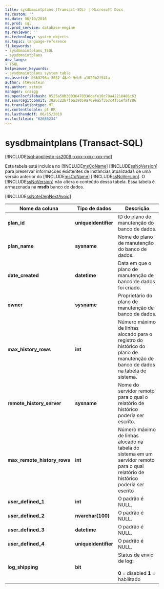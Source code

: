 ```yaml
---
title: sysdbmaintplans (Transact-SQL) | Microsoft Docs
ms.custom: ''
ms.date: 06/10/2016
ms.prod: sql
ms.prod_service: database-engine
ms.reviewer: ''
ms.technology: system-objects
ms.topic: language-reference
f1_keywords:
- sysdbmaintplans_TSQL
- sysdbmaintplans
dev_langs:
- TSQL
helpviewer_keywords:
- sysdbmaintplans system table
ms.assetid: 0363296a-3082-48a9-9eb5-a1020b2f541a
author: stevestein
ms.author: sstein
manager: craigg
ms.openlocfilehash: 0525a50b30036470336dafe10c78a42218486c63
ms.sourcegitcommit: 3026c22b7fba19059a769ea5f367c4f51efaf286
ms.translationtype: MT
ms.contentlocale: pt-BR
ms.lasthandoff: 06/15/2019
ms.locfileid: "62686234"
---
```

# <a name="sysdbmaintplans-transact-sql"></a>sysdbmaintplans (Transact-SQL)
[!INCLUDE[tsql-appliesto-ss2008-xxxx-xxxx-xxx-md](../../includes/tsql-appliesto-ss2008-xxxx-xxxx-xxx-md.md)]

  Esta tabela está incluída no [!INCLUDE[msCoName](../../includes/msconame-md.md)] [!INCLUDE[ssNoVersion](../../includes/ssnoversion-md.md)] para preservar informações existentes de instâncias atualizadas de uma versão anterior do [!INCLUDE[msCoName](../../includes/msconame-md.md)] [!INCLUDE[ssNoVersion](../../includes/ssnoversion-md.md)]. O [!INCLUDE[ssNoVersion](../../includes/ssnoversion-md.md)] não altera o conteúdo dessa tabela. Essa tabela é armazenada na **msdb** banco de dados.  
  
 [!INCLUDE[ssNoteDepNextAvoid](../../includes/ssnotedepnextavoid-md.md)]  

  
|Nome da coluna|Tipo de dados|Descrição|  
|-----------------|---------------|-----------------|  
|**plan_id**|**uniqueidentifier**|ID do plano de manutenção do banco de dados.|  
|**plan_name**|**sysname**|Nome do plano de manutenção do banco de dados.|  
|**date_created**|**datetime**|Data em que o plano de manutenção de banco de dados foi criado.|  
|**owner**|**sysname**|Proprietário do plano de manutenção de banco de dados.|  
|**max_history_rows**|**int**|Número máximo de linhas alocado para o registro do histórico do plano de manutenção de banco de dados na tabela de sistema.|  
|**remote_history_server**|**sysname**|Nome do servidor remoto para o qual o relatório de histórico poderia ser escrito.|  
|**max_remote_history_rows**|**int**|Número máximo de linhas alocado na tabela do sistema em um servidor remoto para o qual relatório de histórico poderia ser escrito|  
|**user_defined_1**|**int**|O padrão é NULL.|  
|**user_defined_2**|**nvarchar(100)**|O padrão é NULL.|  
|**user_defined_3**|**datetime**|O padrão é NULL.|  
|**user_defined_4**|**uniqueidentifier**|O padrão é NULL.|  
|**log_shipping**|**bit**|Status de envio de log:<br /><br /> **0** = disabled **1** = habilitado|  
  
  
